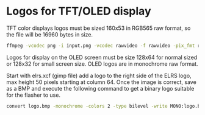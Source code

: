 # Logos for TFT/OLED display

TFT color displays logos must be sized 160x53 in RGB565 raw format, so the file will be 16960 bytes in size.
```bash
ffmpeg -vcodec png -i input.png -vcodec rawvideo -f rawvideo -pix_fmt rgb565 logo.bin
```

Logos for display on the OLED screen must be size 128x64 for normal sized or 128x32 for small screen size.
OLED logos are in monochrome raw format.

Start with elrs.xcf (gimp file) add a logo to the right side of the ELRS logo, max height 50 pixels
starting at column 64. Once the image is correct, save as a BMP and execute the following command to get a
binary logo suitable for the flasher to use.

```bash
convert logo.bmp -monochrome -colors 2 -type bilevel -write MONO:logo.bin
```
